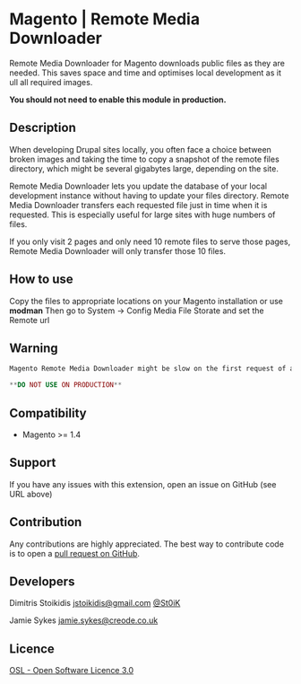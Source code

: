Magento | Remote Media Downloader
============================
Remote Media Downloader for Magento downloads public files as they are needed. This saves space and time and optimises local development as it ull all required images.

**You should not need to enable this module in production.**

Description
-----------
When developing Drupal sites locally, you often face a choice between broken images and taking the time to copy a snapshot of the remote files directory, which might be several gigabytes large, depending on the site. 

Remote Media Downloader lets you update the database of your local development instance without having to update your files directory. Remote Media Downloader transfers each requested file just in time when it is requested. This is especially useful for large sites with huge numbers of files. 

If you only visit 2 pages and only need 10 remote files to serve those pages, Remote Media Downloader will only transfer those 10 files.

How to use
-------------
Copy the files to appropriate locations on your Magento installation or use **modman**
Then go to System -> Config Media File Storate and set the Remote url

**Warning**
------------

```php
Magento Remote Media Downloader might be slow on the first request of a page. As it will go throught and download any missing images on your locall server.

**DO NOT USE ON PRODUCTION**
```

Compatibility
-------------
- Magento >= 1.4

Support
-------
If you have any issues with this extension, open an issue on GitHub (see URL above)

Contribution
------------
Any contributions are highly appreciated. The best way to contribute code is to open a
[pull request on GitHub](https://help.github.com/articles/using-pull-requests).

Developers
---------
Dimitris Stoikidis  jstoikidis@gmail.com
[@St0iK](https://twitter.com/St0iK)

Jamie Sykes
jamie.sykes@creode.co.uk

Licence
-------
[OSL - Open Software Licence 3.0](http://opensource.org/licenses/osl-3.0.php)

